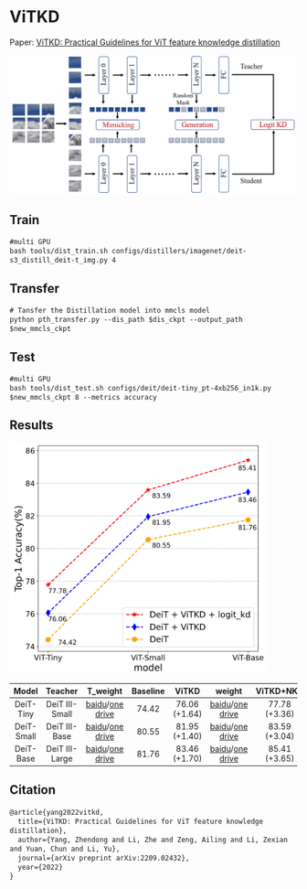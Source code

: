 # ViTKD
Paper: [ViTKD: Practical Guidelines for ViT feature knowledge distillation](https://arxiv.org/abs/2209.02432)

![architecture](imgs/vitkd.jpg)

## Train

```
#multi GPU
bash tools/dist_train.sh configs/distillers/imagenet/deit-s3_distill_deit-t_img.py 4
```

## Transfer
```
# Tansfer the Distillation model into mmcls model
python pth_transfer.py --dis_path $dis_ckpt --output_path $new_mmcls_ckpt
```
## Test

```
#multi GPU
bash tools/dist_test.sh configs/deit/deit-tiny_pt-4xb256_in1k.py $new_mmcls_ckpt 8 --metrics accuracy
```

## Results
<img src="imgs/vitkd_compare.png" width="450px"/>


|  Model   | Teacher  | T_weight  | Baseline | ViTKD | weight | ViTKD+NKD | weight |                            dis_config                            |
| :------: | :-------: | :-------: | :----------------: | :------------: | :--: | :--: | :--: | :----------------------------------------------------------: |
|   DeiT-Tiny   | DeiT III-Small | [baidu](https://pan.baidu.com/s/1asMuS6E7OmdZzQBH9ugCZg?pwd=83x7)/[one drive](https://1drv.ms/u/s!Ah7OVljahSArnWHFQNy6OqrZoA82?e=eQ4kmI) |        74.42        |      76.06 (+1.64)      |[baidu](https://pan.baidu.com/s/1OYGeZ2P8RRdEIWM3diyzQA?pwd=niiw)/[one drive](https://1drv.ms/u/s!Ah7OVljahSArnVz0irqzX2VP0tg_?e=75Vfs6) |77.78 (+3.36)| [baidu](https://pan.baidu.com/s/1StOAQziPEvvHzQqWvy20vQ?pwd=emct)/[one drive](https://1drv.ms/u/s!Ah7OVljahSArnV1cQsVw9SHvSWpG?e=RuE1aL) | [config](https://github.com/yzd-v/cls_KD/blob/master/configs/distillers/imagenet/deit-s3_distill_deit-t_img.py) |
|   DeiT-Small   | DeiT III-Base | [baidu](https://pan.baidu.com/s/15HNMudacNlBUCZ6ySFhENg?pwd=6mmp)/[one drive](https://1drv.ms/u/s!Ah7OVljahSArnWTTrFh-ST9BcHb8?e=wj3iqH) |        80.55        |      81.95 (+1.40)      |[baidu](https://pan.baidu.com/s/17O64Q4py6Ex1ohjnrPpiew?pwd=4srr)/[one drive](https://1drv.ms/u/s!Ah7OVljahSArnV4Fb5EIZEf81PxK?e=K7M1Sz) |83.59 (+3.04)| [baidu](https://pan.baidu.com/s/1OThOyOR60CCxszxB6rY4QQ?pwd=4x90)/[one drive](https://1drv.ms/u/s!Ah7OVljahSArnV_tNpvVZ21Yc9eM?e=vlYr8K) | [config](https://github.com/yzd-v/cls_KD/blob/master/configs/distillers/imagenet/deit-b3_distill_deit-s_img.py) |
|   DeiT-Base   | DeiT III-Large | [baidu](https://pan.baidu.com/s/1qdgcTMz_FeBfEH2rchh_yg?pwd=n5hf)/[one drive](https://1drv.ms/u/s!Ah7OVljahSArnWaR3tslskypZbwB?e=D1aL6p) |        81.76        |      83.46 (+1.70)      |[baidu](https://pan.baidu.com/s/1Qytl5BHpc3qdlYSQq750FQ?pwd=ej2k)/[one drive](https://1drv.ms/u/s!Ah7OVljahSArnWMMyJZT2NlsIgBg?e=JM5L9h) |85.41 (+3.65)| [baidu](https://pan.baidu.com/s/19Zxq4g3Z1mGhDPjkbG_t0g?pwd=q915)/[one drive](https://1drv.ms/u/s!Ah7OVljahSArnWJvNpY3Feo_OvGi?e=iPuWJu) | [config](https://github.com/yzd-v/cls_KD/blob/master/configs/distillers/imagenet/deit-l3_distill_deit-b_img.py) |

## Citation
```
@article{yang2022vitkd,
  title={ViTKD: Practical Guidelines for ViT feature knowledge distillation},
  author={Yang, Zhendong and Li, Zhe and Zeng, Ailing and Li, Zexian and Yuan, Chun and Li, Yu},
  journal={arXiv preprint arXiv:2209.02432},
  year={2022}
}
```